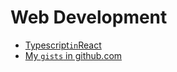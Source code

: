# Web Development

- [Typescript` in `React](./ts-in-react.md)
- [My `gists` in github.com](https://gist.github.com/langisor)
